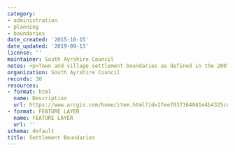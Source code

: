```yaml
---
category:
- administration
- planning
- boundaries
date_created: '2015-10-15'
date_updated: '2019-09-13'
license: ''
maintainer: South Ayrshire Council
notes: <p>Town and village settlement boundaries as defined in the 2007 LDP</p>
organization: South Ayrshire Council
records: 30
resources:
- format: html
  name: Description
  url: https://www.arcgis.com/home/item.html?id=2fee7037164841e4b4325cccaef39f45
- format: FEATURE LAYER
  name: FEATURE LAYER
  url: ''
schema: default
title: Settlement Boundaries
---
```

